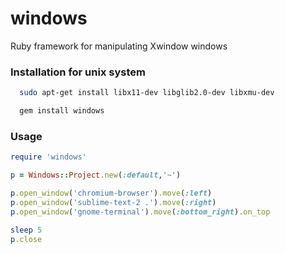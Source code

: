 windows
====

Ruby framework for manipulating Xwindow windows

### Installation for unix system
```bash  
  sudo apt-get install libx11-dev libglib2.0-dev libxmu-dev
```
``` ruby
  gem install windows
```

### Usage
```ruby
require 'windows'

p = Windows::Project.new(:default,'~')

p.open_window('chromium-browser').move(:left)
p.open_window('sublime-text-2 .').move(:right)
p.open_window('gnome-terminal').move(:bottom_right).on_top

sleep 5
p.close
```  
